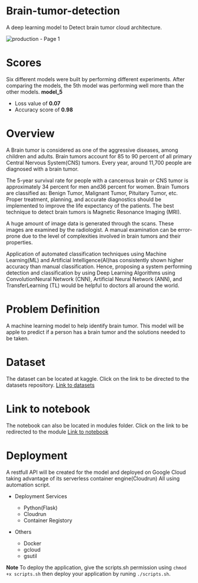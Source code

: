 # Brain-tumor-detection
A deep learning model to Detect brain tumor cloud architecture.

![production - Page 1](https://user-images.githubusercontent.com/74520811/137378929-fb5307ea-4200-4065-a564-8eb046e4118c.png)

# Scores
Six different models were built by performing different experiments. After comparing the models, the 5th model was performing well more than the other models.
**model_5**
* Loss value of **0.07**
* Accuracy score of **0.98**

# Overview
A Brain tumor is considered as one of the aggressive diseases, among children and adults. Brain tumors account for 85 to 90 percent of all primary Central Nervous System(CNS) tumors. Every year, around 11,700 people are diagnosed with a brain tumor.


The 5-year survival rate for people with a cancerous brain or CNS tumor is approximately 34 percent for men and36 percent for women. Brain Tumors are classified as: Benign Tumor, Malignant Tumor, Pituitary Tumor, etc. Proper treatment, planning, and accurate diagnostics should be implemented to improve the life expectancy of the patients. The best technique to detect brain tumors is Magnetic Resonance Imaging (MRI).

A huge amount of image data is generated through the scans. These images are examined by the radiologist. A manual examination can be error-prone due to the level of complexities involved in brain tumors and their properties.

Application of automated classification techniques using Machine Learning(ML) and Artificial Intelligence(AI)has consistently shown higher accuracy than manual classification. Hence, proposing a system performing detection and classification by using Deep Learning Algorithms using ConvolutionNeural Network (CNN), Artificial Neural Network (ANN), and TransferLearning (TL) would be helpful to doctors all around the world.


# Problem Definition
A machine learning model to help identify brain tumor. This model will be apple to predict if a person has a brain tumor and the solutions needed to be taken.

# Dataset
The dataset can be located at kaggle. Click on the link to be directed to the datasets repository. [Link to datasets](https://www.kaggle.com/ahmedhamada0/brain-tumor-detection)

# Link to notebook
The notebook can also be located in modules folder. Click on the link to be redirected to the module [Link to notebook](https://github.com/debcloud/Brain-tumor-detection/blob/main/modules/tumor.ipynb)

# Deployment
A restfull API will be created for the model and deployed on Google Cloud taking advantage of its serverless container engine(Cloudrun) All using automation script.

* Deployment Services
  * Python(Flask)
  * Cloudrun
  * Container Registory

* Others
  * Docker
  * gcloud
  * gsutil

**Note**
To deploy the application, give the scripts.sh permission using `chmod +x scripts.sh` then deploy your application by runing `./scripts.sh`.

